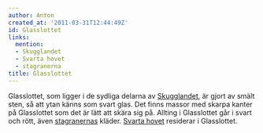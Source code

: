 ```yaml
---
author: Anton
created_at: '2011-03-31T12:44:49Z'
id: Glasslottet
links:
  mention:
  - Skugglandet
  - Svarta hovet
  - stagranerna
title: Glasslottet
---
```


Glasslottet, som ligger i de sydliga delarna av [Skugglandet], är gjort av smält sten, så att ytan
känns som svart glas. Det finns massor med skarpa kanter på Glasslottet som det är lätt att skära
sig på. Allting i Glasslottet går i svart och rött, även [stagranernas] kläder. [Svarta hovet]
residerar i Glasslottet.

  [Skugglandet]: Skugglandet
  [stagranernas]: stagranerna
  [Svarta hovet]: Svarta_hovet
